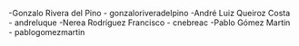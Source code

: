-Gonzalo Rivera del Pino - gonzaloriveradelpino
-André Luiz Queiroz Costa - andreluque
-Nerea Rodríguez Francisco - cnebreac
-Pablo Gómez Martin - pablogomezmartin
